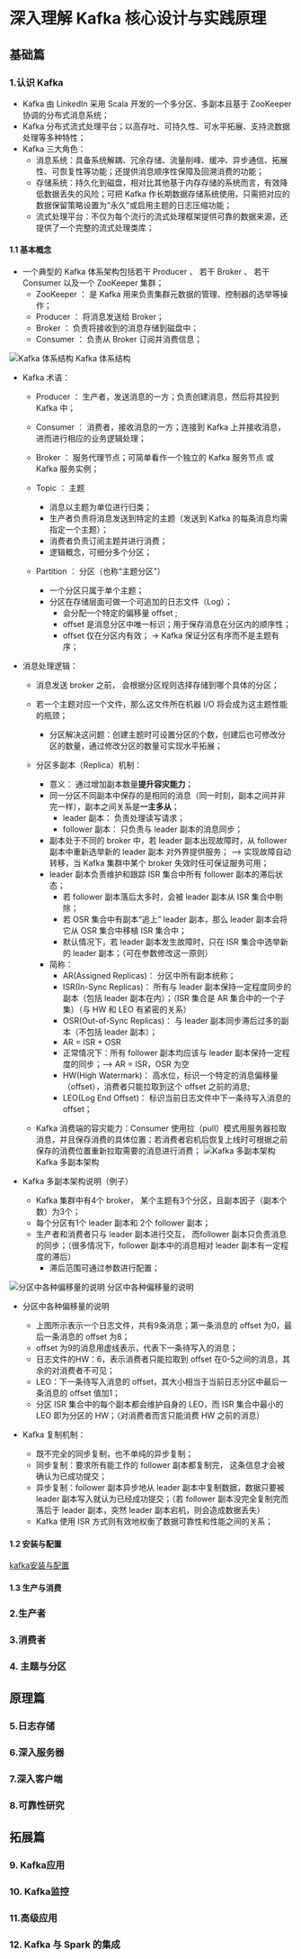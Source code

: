# 深入理解 Kafka 核心设计与实践原理

## 基础篇
### 1.认识 Kafka
+  Kafka 由 LinkedIn 采用 Scala 开发的一个多分区、多副本且基于 ZooKeeper 协调的分布式消息系统；
+  Kafka 分布式流式处理平台；以高存吐、可持久性、可水平拓展、支持流数据处理等多种特性；
+  Kafka 三大角色：
    +  消息系统：具备系统解耦、冗余存储、流量削峰、缓冲、异步通信、拓展性、可恢复性等功能；还提供消息顺序性保障及回溯消费的功能；
    +  存储系统：持久化到磁盘，相对比其他基于内存存储的系统而言，有效降低数据丢失的风险；可把 Kafka 作长期数据存储系统使用，只需把对应的数据保留策略设置为“永久”或启用主题的日志压缩功能；
    +  流式处理平台：不仅为每个流行的流式处理框架提供可靠的数据来源，还提供了一个完整的流式处理类库；
    
#### 1.1  基本概念
+  一个典型的 Kafka 体系架构包括若干 Producer 、 若干 Broker 、 若干 Consumer 以及一个 ZooKeeper 集群；
    +  ZooKeeper ： 是 Kafka 用来负责集群元数据的管理、控制器的选举等操作；
    +  Producer ： 将消息发送给 Broker；
    +  Broker ： 负责将接收到的消息存储到磁盘中；
    +  Consumer ： 负责从 Broker 订阅并消费信息；
    
![Kafka 体系结构](./src/main/resources/kafka/architecture.png)
Kafka 体系结构

+  Kafka 术语：
    +  Producer ： 生产者，发送消息的一方；负责创建消息，然后将其投到 Kafka 中；
    +  Consumer ： 消费者，接收消息的一方；连接到 Kafka 上并接收消息，进而进行相应的业务逻辑处理；
    +  Broker ： 服务代理节点；可简单看作一个独立的 Kafka 服务节点 或 Kafka 服务实例；
    
    +  Topic ： 主题
        +  消息以主题为单位进行归类；
        +  生产者负责将消息发送到特定的主题（发送到 Kafka 的每条消息均需指定一个主题）；
        +  消费者负责订阅主题并进行消费；
        +  逻辑概念，可细分多个分区；
    +  Partition ： 分区（也称“主题分区”）
        +  一个分区只属于单个主题；
        +  分区在存储层面可做一个可追加的日志文件（Log）；
            +  会分配一个特定的偏移量 offset ;
            +  offset 是消息分区中唯一标识；用于保存消息在分区内的顺序性；
            +  offset 仅在分区内有效； -> Kafka 保证分区有序而不是主题有序；
            
+  消息处理逻辑：
    +  消息发送 broker 之前， 会根据分区规则选择存储到哪个具体的分区；
    +  若一个主题对应一个文件，那么这文件所在机器 I/O 将会成为这主题性能的瓶颈；
        +  分区解决这问题：创建主题时可设置分区的个数，创建后也可修改分区的数量，通过修改分区的数量可实现水平拓展；
    +  分区多副本（Replica）机制：
        +  意义： 通过增加副本数量**提升容灾能力**；
        +  同一分区不同副本中保存的是相同的消息（同一时刻，副本之间并非完一样），副本之间关系是**一主多从**；
            +  leader 副本： 负责处理读写请求；
            +  follower 副本： 只负责与 leader 副本的消息同步；
        +  副本处于不同的 broker 中，若 leader 副本出现故障时，从 follower 副本中重新选举新的 leader 副本 对外界提供服务； ——> 实现故障自动转移，当 Kafka 集群中某个 broker 失效时任可保证服务可用； 
        +  leader 副本负责维护和跟踪 ISR 集合中所有 follower 副本的滞后状态；
            +  若 follower 副本落后太多时，会被 leader 副本从 ISR 集合中剔除；
            +  若 OSR 集合中有副本“追上” leader 副本，那么 leader 副本会将它从 OSR 集合中移植 ISR 集合中；
            +  默认情况下，若 leader 副本发生故障时，只在 ISR 集合中选举新的 leader 副本；（可在参数修改这一原则）
        +  简称：
            +  AR(Assigned Replicas)： 分区中所有副本统称；
            +  ISR(In-Sync Replicas)： 所有与 leader 副本保持一定程度同步的副本（包括 leader 副本在内）；（ISR 集合是 AR 集合中的一个子集）（与 HW 和 LEO 有紧密的关系）
            +  OSR(Out-of-Sync Replicas)： 与 leader 副本同步滞后过多的副本（不包括 leader 副本）；
            +  AR = ISR + OSR
            +  正常情况下：所有 follower 副本均应该与 leader 副本保持一定程度的同步；——> AR = ISR，OSR 为空
            +  HW(High Watermark)： 高水位，标识一个特定的消息偏移量（offset），消费者只能拉取到这个 offset 之前的消息;
            +  LEO(Log End Offset)： 标识当前日志文件中下一条待写入消息的 offset；
            
    +  Kafka 消费端的容灾能力：Consumer 使用拉（pull）模式用服务器拉取消息，并且保存消费的具体位置；若消费者宕机后恢复上线时可根据之前保存的消费位置重新拉取需要的消息进行消费；
![Kafka 多副本架构](./src/main/resources/kafka/multiple-copy-mechanism.png)
Kafka 多副本架构
    
+  Kafka 多副本架构说明（例子）
    +  Kafka 集群中有4个 broker， 某个主题有3个分区，且副本因子（副本个数）为3个；
    +  每个分区有1个 leader 副本和 2个 follower 副本；
    +  生产者和消费者只与 leader 副本进行交互， 而follower 副本只负责消息的同步；（很多情况下，follower 副本中的消息相对 leader 副本有一定程度的滞后）
        +  滞后范围可通过参数进行配置；
        
![分区中各种偏移量的说明](./src/main/resources/kafka/partition-offset.png)
分区中各种偏移量的说明

+  分区中各种偏移量的说明
    +  上图所示表示一个日志文件，共有9条消息；第一条消息的 offset 为0，最后一条消息的 offset 为8；
    +  offset 为9的消息用虚线表示，代表下一条待写入的消息；
    +  日志文件的HW：6，表示消费者只能拉取到 offset 在0-5之间的消息，其余的对消费者不可见；
    +  LEO：下一条待写入消息的 offset，其大小相当于当前日志分区中最后一条消息的 offset 值加1；
    +  分区 ISR 集合中的每个副本都会维护自身的 LEO，而 ISR 集合中最小的 LEO 即为分区的 HW；（对消费者而言只能消费 HW 之前的消息）
    
+  Kafka 复制机制：
    +  既不完全的同步复制，也不单纯的异步复制；
    +  同步复制：要求所有能工作的 follower 副本都复制完， 这条信息才会被确认为已成功提交；
    +  异步复制：follower 副本异步地从 leader 副本中复制数据，数据只要被 leader 副本写入就认为已经成功提交；（若 follower 副本没完全复制完而落后于 leader 副本，突然 leader 副本宕机，则会造成数据丢失）
    +  Kafka 使用 ISR 方式则有效地权衡了数据可靠性和性能之间的关系；
    
#### 1.2 安装与配置

[kafka安装与配置](./kafka-install.md)

#### 1.3 生产与消费

### 2.生产者

### 3.消费者

### 4. 主题与分区

##  原理篇
### 5.日志存储

### 6.深入服务器

### 7.深入客户端

### 8.可靠性研究

##  拓展篇
### 9. Kafka应用

### 10. Kafka监控

### 11.高级应用

### 12. Kafka 与 Spark 的集成